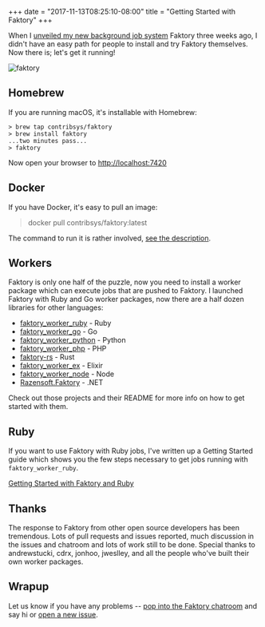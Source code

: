 +++
date = "2017-11-13T08:25:10-08:00"
title = "Getting Started with Faktory"
+++

When I [unveiled my new background job
system](//www.mikeperham.com/2017/10/24/introducing-faktory/) Faktory
three weeks ago, I didn't have an easy path for people to install and
try Faktory themselves.  Now there is; let's get it running!

![faktory](//www.mikeperham.com/images/faktory-logo.png)

## Homebrew

If you are running macOS, it's installable with Homebrew:

```
> brew tap contribsys/faktory
> brew install faktory
...two minutes pass...
> faktory
```

Now open your browser to <http://localhost:7420>

## Docker

If you have Docker, it's easy to pull an image:

> docker pull contribsys/faktory:latest

The command to run it is rather involved, [see the description](https://hub.docker.com/r/contribsys/faktory/).

## Workers

Faktory is only one half of the puzzle, now you need to install a worker
package which can execute jobs that are pushed to Faktory.  I launched
Faktory with Ruby and Go worker packages, now there are a half dozen
libraries for other languages:

* [faktory\_worker\_ruby](https://github.com/contribsys/faktory_worker_ruby) - Ruby
* [faktory\_worker\_go](https://github.com/contribsys/faktory_worker_go) - Go
* [faktory\_worker\_python](https://github.com/cdrx/faktory_worker_python) - Python
* [faktory\_worker\_php](https://github.com/basekit/faktory_worker_php) - PHP
* [faktory-rs](https://github.com/jonhoo/faktory-rs) - Rust
* [faktory\_worker\_ex](https://github.com/cjbottaro/faktory_worker_ex) - Elixir
* [faktory\_worker\_node](https://github.com/jbielick/faktory_worker_node) - Node
* [Razensoft.Faktory](https://github.com/Razenpok/Razensoft.Faktory) - .NET

Check out those projects and their README for more info on how to get
started with them.

## Ruby

If you want to use Faktory with Ruby jobs, I've written up a Getting
Started guide which shows you the few steps necessary to get jobs
running with `faktory_worker_ruby`.

[Getting Started with Faktory and Ruby](https://github.com/contribsys/faktory/wiki/Getting-Started-Ruby)

## Thanks

The response to Faktory from other open source developers has been
tremendous.  Lots of pull requests and issues reported, much discussion in the
issues and chatroom and lots of work still to be done.  Special thanks
to andrewstucki, cdrx, jonhoo, jweslley, and all the people who've
built their own worker packages.

## Wrapup

Let us know if you have any problems -- [pop into the Faktory chatroom](https://gitter.im/contribsys/faktory) and say hi or [open a new issue](https://github.com/contribsys/faktory/issues/new).
